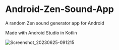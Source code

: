 # Android-Zen-Sound-App
A random Zen sound generator app for Android

Made with Android Studio in Kotlin

![Screenshot_20230625-091215](https://github.com/lexterror/Android-Zen-Sound-App/assets/16135535/22e95c3b-3d57-43fe-94c2-11564f96b382)
